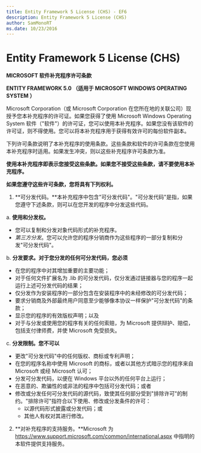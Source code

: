 ```yaml
---
title: Entity Framework 5 License (CHS) - EF6
description: Entity Framework 5 License (CHS)
author: SamMonoRT
ms.date: 10/23/2016
---
```

# Entity Framework 5 License (CHS)
**MICROSOFT 软件补充程序许可条款**

**ENTITY FRAMEWORK 5.0 （适用于 MICROSOFT WINDOWS OPERATING SYSTEM ）**

Microsoft Corporation（或 Microsoft Corporation 在您所在地的关联公司）现授予您本补充程序的许可证。如果您获得了使用 Microsoft Windows Operating System 软件（"软件"）的许可证，您可以使用本补充程序。如果您没有该软件的许可证，则不得使用。您可以将本补充程序用于获得有效许可的每份软件副本。

下列许可条款说明了本补充程序的使用条款。这些条款和软件的许可条款在您使用本补充程序时适用。如果发生冲突，则以这些补充程序许可条款为准。

**使用本补充程序即表示您接受这些条款。如果您不接受这些条款，请不要使用本补充程序。**

**如果您遵守这些许可条款，您将具有下列权利。**

1. **可分发代码。**本补充程序中包含"可分发代码"。"可分发代码"是指，如果您遵守下述条款，则可以在您开发的程序中分发这些代码。

a. **使用和分发权。**

-   您可以复制和分发对象代码形式的补充程序。
-   *第三方分发*。您可以允许您的程序分销商作为这些程序的一部分复制和分发"可分发代码"。

b. **分发要求。对于您分发的任何可分发代码，您必须**

-   在您的程序中对其增加重要的主要功能；
-   对于任何文件扩展名为 .lib 的可分发代码，仅分发通过链接器与您的程序一起运行上述可分发代码的结果；
-   仅分发作为安装程序的一部分包含在安装程序中的未经修改的可分发代码；
-   要求分销商及外部最终用户同意至少能够像本协议一样保护"可分发代码"的条款；
-   显示您的程序的有效版权声明；以及
-   对于与分发或使用您的程序有关的任何索赔，为 Microsoft 提供辩护、赔偿，包括支付律师费，并使 Microsoft 免受损失。

c. **分发限制。您不可以**

-   更改"可分发代码"中的任何版权、商标或专利声明；
-   在您的程序名称中使用 Microsoft 的商标，或者以其他方式暗示您的程序来自 Microsoft 或经 Microsoft 认可；
-   分发可分发代码，以便在 Windows 平台以外的任何平台上运行；
-   在恶意的、欺骗性的或非法的程序中包括可分发代码；或者
-   修改或分发任何可分发代码的源代码，致使其任何部分受到"排除许可"的制约。"排除许可"指符合以下使用、修改或分发条件的许可：
    -   以源代码形式披露或分发代码；或
    -   其他人有权对其进行修改。

2. **对补充程序的支持服务。**Microsoft 为 https://www.support.microsoft.com/common/international.aspx 中指明的本软件提供支持服务。
